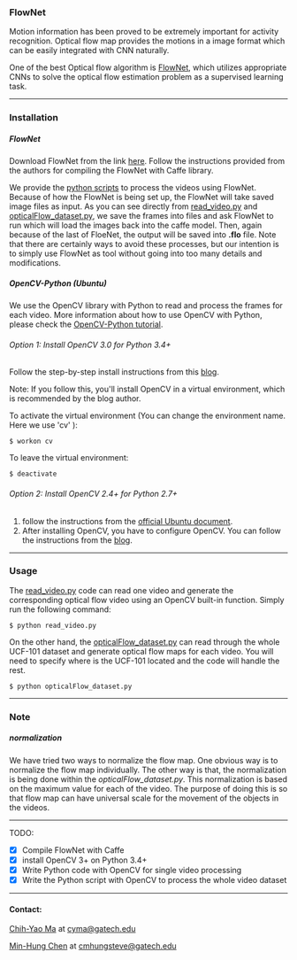 ### FlowNet

Motion information has been proved to be extremely important for activity recognition. Optical flow map provides the motions in a image format which can be easily integrated with CNN naturally.

One of the best Optical flow algorithm is [FlowNet](http://arxiv.org/abs/1504.06852), which utilizes appropriate CNNs to solve the optical flow estimation problem as a supervised learning task.

---
### Installation

##### FlowNet
Download FlowNet from the link [here](http://lmb.informatik.uni-freiburg.de/resources/software.php).
Follow the instructions provided from the authors for compiling the FlowNet with Caffe library.

We provide the [python scripts](https://github.com/chihyaoma/Activity-Recognition-with-CNN-and-RNN/tree/master/FlowNet/flownet-release/models/flownet/scripts) to process the videos using FlowNet. Because of how the FlowNet is being set up, the FlowNet will take saved image files as input. As you can see directly from [read_video.py](https://github.com/chihyaoma/Activity-Recognition-with-CNN-and-RNN/blob/master/FlowNet/read_video.py) and [opticalFlow_dataset.py](https://github.com/chihyaoma/Activity-Recognition-with-CNN-and-RNN/blob/master/FlowNet/opticalFlow_dataset.py), we save the frames into files and ask FlowNet to run which will load the images back into the caffe model. Then, again because of the last of FloeNet, the output will be saved into **.flo** file. Note that there are certainly ways to avoid these processes, but our intention is to simply use FlowNet as tool without going into too many details and modifications.

##### OpenCV-Python (Ubuntu)
We use the OpenCV library with Python to read and process the frames for each video. More information about how to use OpenCV with Python, please check the [OpenCV-Python tutorial](http://docs.opencv.org/3.0-beta/doc/py_tutorials/py_tutorials.html).

###### Option 1: Install OpenCV 3.0 for Python 3.4+
Follow the step-by-step install instructions from this [blog](http://www.pyimagesearch.com/2015/07/20/install-opencv-3-0-and-python-3-4-on-ubuntu/).

Note: If you follow this, you'll install OpenCV in a virtual environment, which is recommended by the blog author.

To activate the virtual environment (You can change the environment name. Here we use 'cv' ):
```
$ workon cv
```
To leave the virtual environment:
```
$ deactivate
```

###### Option 2: Install OpenCV 2.4+ for Python 2.7+
1. follow the instructions from the [official Ubuntu document](https://help.ubuntu.com/community/OpenCV).
2. After installing OpenCV, you have to configure OpenCV. You can follow the instructions from the [blog](http://www.samontab.com/web/2014/06/installing-opencv-2-4-9-in-ubuntu-14-04-lts/).

---
### Usage
The [read_video.py](https://github.com/chihyaoma/Activity-Recognition-with-CNN-and-RNN/blob/master/FlowNet/read_video.py) code can read one video and generate the corresponding optical flow video using an OpenCV built-in function. Simply run the following command:
```
$ python read_video.py
```
On the other hand, the [opticalFlow_dataset.py](https://github.com/chihyaoma/Activity-Recognition-with-CNN-and-RNN/blob/master/FlowNet/opticalFlow_dataset.py) can read through the whole UCF-101 dataset and generate optical flow maps for each video. You will need to specify where is the UCF-101 located and the code will handle the rest.
```
$ python opticalFlow_dataset.py
```

---
### Note
##### normalization
We have tried two ways to normalize the flow map. One obvious way is to normalize the flow map individually. The other way is that, the normalization is being done within the *opticalFlow_dataset.py*. This normalization is based on the maximum value for each of the video. The purpose of doing this is so that flow map can have universal scale for the movement of the objects in the videos. 

---
TODO:
- [x] Compile FlowNet with Caffe
- [x] install OpenCV 3+ on Python 3.4+
- [x] Write Python code with OpenCV for single video processing
- [x] Write the Python script with OpenCV to process the whole video dataset

---
#### Contact:

[Chih-Yao Ma](http://shallowdown.wix.com/chih-yao-ma) at <cyma@gatech.edu>

[Min-Hung Chen](https://www.linkedin.com/in/chensteven) at <cmhungsteve@gatech.edu>
